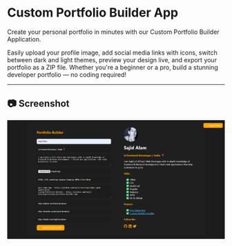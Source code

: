 # Custom Portfolio Builder App

Create your personal portfolio in minutes with our Custom Portfolio Builder Application.

Easily upload your profile image, add social media links with icons, switch between dark and light themes, preview your design live, and export your portfolio as a ZIP file. Whether you're a beginner or a pro, build a stunning developer portfolio — no coding required!

---

## 📷 Screenshot

![Portfolio](images/screenshot.png)
